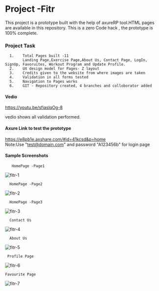 # Project -Fitr
This project is a prototype built with the help of axureRP tool.HTML pages are available in this repository. This is a zero Code hack , the prototype is 100% complete.
### Project Task
      1.    Total Pages built -11
            Landing Page,Exercise Page,About Us, Contact Page, LogIn, SignUp, Favoruites, Workout Program and Update Profile.
      2.    UX design model for Pages- Z layout 
      3.    Credits given to the website from where images are taken
      4.    Validation in all forms tested 
      5.    Navigation to Pages works
      6.    GIT - Repository created, 4 branches and colloborator added
      
#### Vedio 
https://youtu.be/sfiaslqOg-8

vedio shows all validation performed.  

#### Axure Link to test the prototype
https://e8pb1e.axshare.com/#id=41kcsd&p=home </br>
Note:Use "test@domain.com" and password "A123456b" for login page


#### Sample Screenshots

       HomePage -Page1
![fitr-1](https://user-images.githubusercontent.com/90334123/155861125-55978230-66ff-4e62-98f2-0664d260059f.JPG)

      HomePage -Page2
![fitr-2](https://user-images.githubusercontent.com/90334123/155861148-e32d2470-1382-4c65-8cfe-696242b6fc2d.JPG)

      HomePage -Page3
![fitr-3](https://user-images.githubusercontent.com/90334123/155861151-b73a1df9-985d-466c-b3f7-c7cbd1260657.JPG)
</br>

      Contact Us 
![fitr-4](https://user-images.githubusercontent.com/90334123/155861277-bbb2a01d-3286-4e74-93b8-8381cebc6ecc.JPG)

      About Us
![fitr-5](https://user-images.githubusercontent.com/90334123/155861297-1e39289b-3a23-4588-a52f-249058745b23.JPG)

     Profile Page
![fitr-6](https://user-images.githubusercontent.com/90334123/155861331-cc756de0-876a-4f47-9035-d8fe617042c6.JPG)

    Favourite Page

![fitr-7](https://user-images.githubusercontent.com/90334123/155861338-f6e0f07a-d698-4c06-be3b-7f55b63f63e2.JPG)



